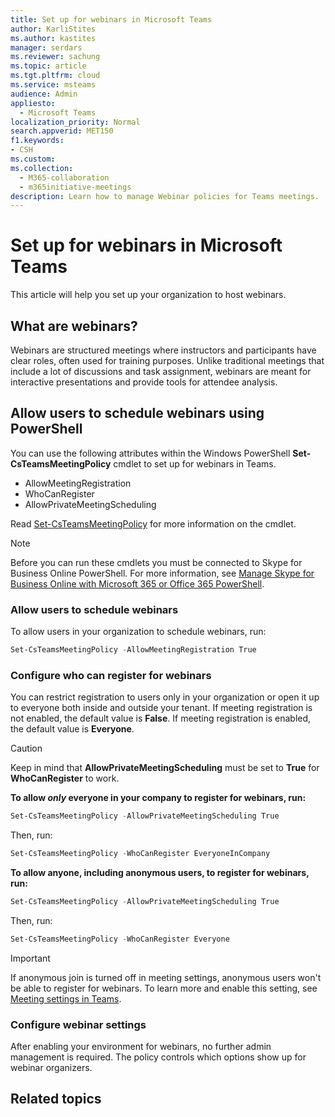 ```yaml
---
title: Set up for webinars in Microsoft Teams 
author: KarliStites
ms.author: kastites
manager: serdars
ms.reviewer: sachung
ms.topic: article
ms.tgt.pltfrm: cloud
ms.service: msteams
audience: Admin
appliesto: 
  - Microsoft Teams
localization_priority: Normal
search.appverid: MET150
f1.keywords:
- CSH
ms.custom: 
ms.collection: 
  - M365-collaboration
  - m365initiative-meetings
description: Learn how to manage Webinar policies for Teams meetings.
---
```


# Set up for webinars in Microsoft Teams

This article will help you set up your organization to host webinars.

## What are webinars?

Webinars are structured meetings where instructors and participants have clear roles, often used for training purposes. Unlike traditional meetings that include a lot of discussions and task assignment, webinars are meant for interactive presentations and provide tools for attendee analysis.

## Allow users to schedule webinars using PowerShell

You can use the following attributes within the Windows PowerShell **Set-CsTeamsMeetingPolicy** cmdlet to set up for webinars in Teams.

- AllowMeetingRegistration
- WhoCanRegister
- AllowPrivateMeetingScheduling

Read [Set-CsTeamsMeetingPolicy](https://docs.microsoft.com/powershell/module/skype/set-csteamsmeetingpolicy?view=skype-ps) for more information on the cmdlet.

> [!NOTE]
> Before you can run these cmdlets you must be connected to Skype for Business Online PowerShell. For more information, see [Manage Skype for Business Online with Microsoft 365 or Office 365 PowerShell](https://docs.microsoft.com/office365/enterprise/powershell/manage-skype-for-business-online-with-office-365-powershell).

### Allow users to schedule webinars

To allow users in your organization to schedule webinars, run:

```powershell
Set-CsTeamsMeetingPolicy -AllowMeetingRegistration True
```

### Configure who can register for webinars

You can restrict registration to users only in your organization or open it up to everyone both inside and outside your tenant. If meeting registration is not enabled, the default value is **False**. If meeting registration is enabled, the default value is **Everyone**.

> [!CAUTION]
> Keep in mind that **AllowPrivateMeetingScheduling** must be set to **True** for **WhoCanRegister** to work.

**To allow *only* everyone in your company to register for webinars, run:**

```powershell
Set-CsTeamsMeetingPolicy -AllowPrivateMeetingScheduling True
```

Then, run:

```powershell
Set-CsTeamsMeetingPolicy -WhoCanRegister EveryoneInCompany
```

**To allow anyone, including anonymous users, to register for webinars, run:**

```powershell
Set-CsTeamsMeetingPolicy -AllowPrivateMeetingScheduling True
```

Then, run:

```powershell
Set-CsTeamsMeetingPolicy -WhoCanRegister Everyone
```

> [!IMPORTANT]
> If anonymous join is turned off in meeting settings, anonymous users won't be able to register for webinars. To learn more and enable this setting, see [Meeting settings in Teams](meeting-settings-in-teams.md).

### Configure webinar settings

After enabling your environment for webinars, no further admin management is required. The policy controls which options show up for webinar organizers.

## Related topics
